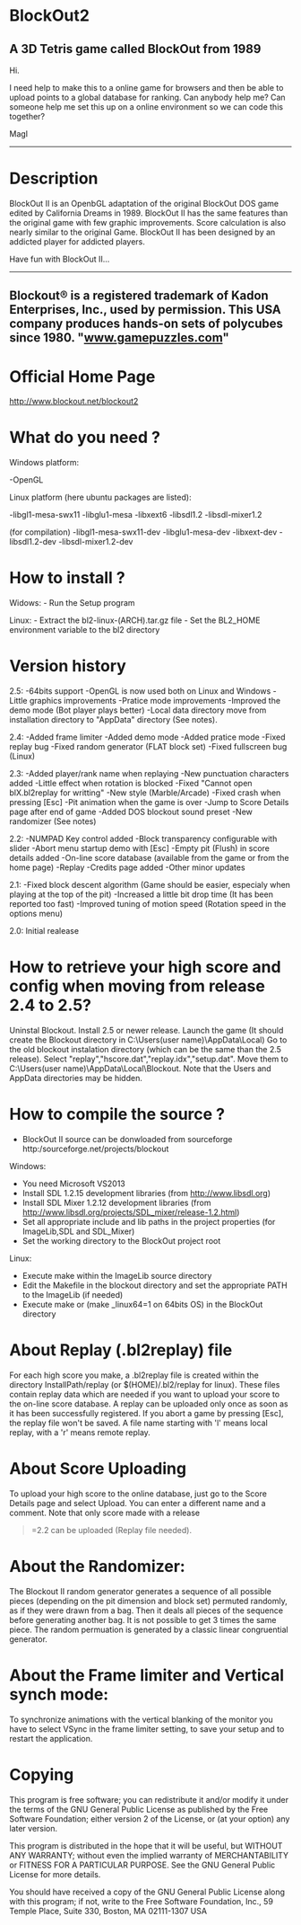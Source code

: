 # BlockOut2
A 3D Tetris game called BlockOut from 1989 
------------------------------------------------------
Hi.

I need help to make this to a online game for browsers and then be able to upload points to a global database for ranking.
Can anybody help me?
Can someone help me set this up on a online environment so we can code this together?

MagI


--------------------------------
Description
===========

  BlockOut II is an OpenbGL adaptation of the original BlockOut DOS 
  game edited by California Dreams in 1989. BlockOut II has the same features 
  than the original game with few graphic improvements. Score calculation is 
  also nearly similar to the original Game. BlockOut II has been designed by 
  an addicted player for addicted players.
  
  Have fun with BlockOut II...

  --------------------------------------------------------------------------------------
  Blockout® is a registered trademark of Kadon Enterprises, Inc., used by permission. 
  This USA company produces hands-on sets of polycubes since 1980. "www.gamepuzzles.com"
  --------------------------------------------------------------------------------------

Official Home Page
==================

http://www.blockout.net/blockout2

What do you need ?
==================

Windows platform:

  -OpenGL

Linux platform (here ubuntu packages are listed):

  -libgl1-mesa-swx11
  -libglu1-mesa
  -libxext6
  -libsdl1.2
  -libsdl-mixer1.2

  (for compilation)
  -libgl1-mesa-swx11-dev
  -libglu1-mesa-dev
  -libxext-dev
  -libsdl1.2-dev
  -libsdl-mixer1.2-dev

How to install ?
================

Widows:  - Run the Setup program

Linux:   - Extract the bl2-linux-(ARCH).tar.gz file
         - Set the BL2_HOME environment variable to the bl2 directory  

Version history
===============

  2.5:
    -64bits support
    -OpenGL is now used both on Linux and Windows
    -Little graphics improvements
    -Pratice mode improvements
    -Improved the demo mode (Bot player plays better)
    -Local data directory move from installation directory to "AppData" directory (See notes).

  2.4:
    -Added frame limiter
    -Added demo mode
    -Added pratice mode
    -Fixed replay bug
    -Fixed random generator (FLAT block set)
    -Fixed fullscreen bug (Linux)

  2.3:
    -Added player/rank name when replaying
    -New punctuation characters added
    -Little effect when rotation is blocked
    -Fixed "Cannot open blX.bl2replay for writting"
    -New style (Marble/Arcade)
    -Fixed crash when pressing [Esc]
    -Pit animation when the game is over
    -Jump to Score Details page after end of game
    -Added DOS blockout sound preset
    -New randomizer (See notes)
    
  2.2:
    -NUMPAD Key control added
    -Block transparency configurable with slider
    -Abort menu startup demo with [Esc]
    -Empty pit (Flush) in score details added
    -On-line score database (available from the game or from the home page)
    -Replay
    -Credits page added
    -Other minor updates

  2.1:
    -Fixed block descent algorithm (Game should be easier, especialy when playing at
     the top of the pit)
    -Increased a little bit drop time (It has been reported too fast)
    -Improved tuning of motion speed (Rotation speed in the options menu)
      
  2.0:
    Initial realease

How to retrieve your high score and config when moving from release 2.4 to 2.5?
===============================================================================

Uninstal Blockout.
Install 2.5 or newer release.
Launch the game (It should create the Blockout directory in C:\Users\(user name)\AppData\Local)
Go to the old blockout instalation directory (which can be the same than the 2.5 release).
Select "replay","hscore.dat","replay.idx","setup.dat".
Move them to C:\Users\(user name)\AppData\Local\Blockout.
Note that the Users and AppData directories may be hidden.

How to compile the source ?
===========================

  - BlockOut II source can be donwloaded from sourceforge http:/sourceforge.net/projects/blockout

Windows:

  - You need Microsoft VS2013
  - Install SDL 1.2.15 development libraries (from http://www.libsdl.org)
  - Install SDL Mixer 1.2.12 development libraries (from http://www.libsdl.org/projects/SDL_mixer/release-1.2.html)
  - Set all appropriate include and lib paths in the project properties
    (for ImageLib,SDL and SDL_Mixer)
  - Set the working directory to the BlockOut project root

Linux:

  - Execute make within the ImageLib source directory
  - Edit the Makefile in the blockout directory and set the appropriate PATH to the ImageLib (if needed)
  - Execute make or (make _linux64=1 on 64bits OS) in the BlockOut directory
  
About Replay (.bl2replay) file
==============================

  For each high score you make, a .bl2replay file is created within
  the directory InstallPath/replay (or $(HOME)/.bl2/replay for linux).
  These files contain replay data which are needed if you want to upload
  your score to the on-line score database. A replay can be uploaded 
  only once as soon as it has been successfully registered. If you 
  abort a game by pressing [Esc], the replay file won't be saved.
  A file name starting with 'l' means local replay, with a 'r' means
  remote replay.

About Score Uploading
=====================

  To upload your high score to the online database, just go to the
  Score Details page and select Upload. You can enter a different
  name and a comment. Note that only score made with a release
  >=2.2 can be uploaded (Replay file needed).

About the Randomizer:
=====================

 The Blockout II random generator generates a sequence of all possible 
 pieces (depending on the pit dimension and block set) permuted randomly,
 as if they were drawn from a bag. Then it deals all pieces of the 
 sequence before generating another bag. It is not possible to get
 3 times the same piece. The random permuation is generated by a classic
 linear congruential generator.

About the Frame limiter and Vertical synch mode:
================================================

 To synchronize animations with the vertical blanking of the monitor 
 you have to select VSync in the frame limiter setting, to save your
 setup and to restart the application.
     
Copying
=======

  This program is free software; you can redistribute it and/or modify
  it under the terms of the GNU General Public License as published by
  the Free Software Foundation; either version 2 of the License, or
  (at your option) any later version.

  This program is distributed in the hope that it will be useful,
  but WITHOUT ANY WARRANTY; without even the implied warranty of
  MERCHANTABILITY or FITNESS FOR A PARTICULAR PURPOSE.  See the
  GNU General Public License for more details.

  You should have received a copy of the GNU General Public License
  along with this program; if not, write to the Free Software
  Foundation, Inc., 59 Temple Place, Suite 330, Boston, MA  02111-1307  USA
